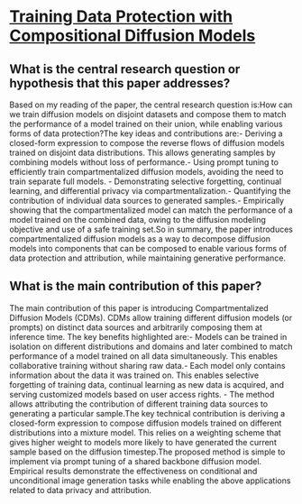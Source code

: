 # [Training Data Protection with Compositional Diffusion Models](https://arxiv.org/abs/2308.01937)

## What is the central research question or hypothesis that this paper addresses?

Based on my reading of the paper, the central research question is:How can we train diffusion models on disjoint datasets and compose them to match the performance of a model trained on their union, while enabling various forms of data protection?The key ideas and contributions are:- Deriving a closed-form expression to compose the reverse flows of diffusion models trained on disjoint data distributions. This allows generating samples by combining models without loss of performance.- Using prompt tuning to efficiently train compartmentalized diffusion models, avoiding the need to train separate full models. - Demonstrating selective forgetting, continual learning, and differential privacy via compartmentalization.- Quantifying the contribution of individual data sources to generated samples.- Empirically showing that the compartmentalized model can match the performance of a model trained on the combined data, owing to the diffusion modeling objective and use of a safe training set.So in summary, the paper introduces compartmentalized diffusion models as a way to decompose diffusion models into components that can be composed to enable various forms of data protection and attribution, while maintaining generative performance.


## What is the main contribution of this paper?

The main contribution of this paper is introducing Compartmentalized Diffusion Models (CDMs). CDMs allow training different diffusion models (or prompts) on distinct data sources and arbitrarily composing them at inference time. The key benefits highlighted are:- Models can be trained in isolation on different distributions and domains and later combined to match performance of a model trained on all data simultaneously. This enables collaborative training without sharing raw data.- Each model only contains information about the data it was trained on. This enables selective forgetting of training data, continual learning as new data is acquired, and serving customized models based on user access rights. - The method allows attributing the contribution of different training data sources to generating a particular sample.The key technical contribution is deriving a closed-form expression to compose diffusion models trained on different distributions into a mixture model. This relies on a weighting scheme that gives higher weight to models more likely to have generated the current sample based on the diffusion timestep.The proposed method is simple to implement via prompt tuning of a shared backbone diffusion model. Empirical results demonstrate the effectiveness on conditional and unconditional image generation tasks while enabling the above applications related to data privacy and attribution.
